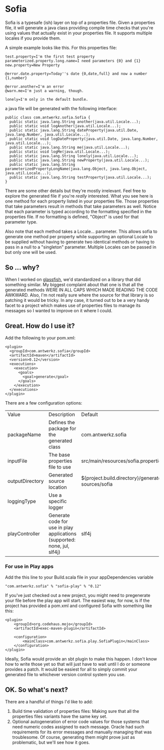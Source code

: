 Sofia
=====

Sofia is a typesafe (ish) layer on top of a properties file.  Given a properties file, it will generate a java class
providing compile time checks that you're using values that actually exist in your properties file.  It supports multiple
locales if you provide them.

A simple example looks like this.  For this properties file:

    test.property=I'm the first test property
    parameterized.property.long.name=I need parameters {0} and {1}
    new.property=New Property

    @error.date.property=Today''s date {0,date,full} and now a number {1,number}

    @error.another=I'm an error
    @warn.me=I'm just a warning, though.

    lonely=I'm only in the default bundle.

a java file will be generated with the following interface:

    public class com.antwerkz.sofia.Sofia {
      public static java.lang.String another(java.util.Locale...);
      public static void logAnother(java.util.Locale...);
      public static java.lang.String dateProperty(java.util.Date, java.lang.Number, java.util.Locale...);
      public static void logDateProperty(java.util.Date, java.lang.Number, java.util.Locale...);
      public static java.lang.String me(java.util.Locale...);
      public static void logMe(java.util.Locale...);
      public static java.lang.String lonely(java.util.Locale...);
      public static java.lang.String newProperty(java.util.Locale...);
      public static java.lang.String parameterizedPropertyLongName(java.lang.Object, java.lang.Object, java.util.Locale...);
      public static java.lang.String testProperty(java.util.Locale...);
    }

There are some other details but they're mostly irrelevant.  Feel free to explore the generated file if you're
*really* interested.  What you see here is one method for each property listed in your properties file.  Those properties
that take parameters result in methods that take parameters as well.  Notice that each parameter is typed according to
the formatting specified in the properties file.  If no formatting is defined, "Object" is used for that parameter type.

Also note that each method takes a Locale... parameter.  This allows sofia to generate one method per property while
supporting an optional Locale to be supplied without having to generate two identical methods or having to pass in a null
to a "singleton" parameter.  Multiple Locales can be passed in but only one will be used.

So ... why?
-----------

When I worked on [glassfish](http://glassfish.java.net), we'd standardized on a library that did something similar. My
biggest complaint about that one is that all the generated methods WERE IN ALL CAPS WHICH MADE READING THE CODE AWKWARD.
Also, I'm not really sure where the source for that library is so patching it would be tricky.  In any case, it turned out
to be a very handy facet to a project which makes use of properties files to manage its messages so I wanted to
improve on it where I could.

Great.  How do I use it?
-----

Add the following to your pom.xml:

    <plugin>
      <groupId>com.antwerkz.sofia</groupId>
      <artifactId>maven</artifactId>
      <version>0.12</version>
      <executions>
        <execution>
          <goals>
            <goal>generate</goal>
          </goals>
        </execution>
      </executions>
    </plugin>

There are a few configuration options:

<table>
    <col width="33%" />
    <col width="33%" />
    <col width="33%" />
    <tbody>
        <tr><td>Value</td><td>Description</td><td>Default</td></tr>
        <tr><td>packageName</td><td>Defines the package for the generated class</td><td>com.antwerkz.sofia</td></tr>
        <tr><td>inputFile</td><td>The base properties file to use</td><td>src/main/resources/sofia.properties</td></tr>
        <tr><td>outputDirectory</td><td>Generated source location</td><td>${project.build.directory}/generated-sources/sofia</td></tr>
        <tr><td>loggingType</td><td>Use a specific logger</td><td></td></tr>
        <tr><td>playController</td><td>Generate code for use in play applications (supported: none, jul, slf4j)</td><td>slf4j</td>
        </tr>
    </tbody>
</table>

### For use in Play apps

Add the this line to your Build.scala file in your appDependencies variable

    "com.antwerkz.sofia" % "sofia-play" % "0.12"

If you've just checked out a new project, you might need to pregenerate your file before the play app
will start.  The easiest way, for now, is if the project has provided a pom.xml and configured Sofia
with something like this:

    <plugin>
        <groupId>org.codehaus.mojo</groupId>
        <artifactId>exec-maven-plugin</artifactId>

        <configuration>
            <mainClass>com.antwerkz.sofia.play.SofiaPlugin</mainClass>
        </configuration>
    </plugin>

Ideally, Sofia would provide an sbt plugin to make this happen.  I don't know how to write those yet so
that will just have to wait until I do or someone provides a patch.</hint>  It would be easiest for all
to simply commit your generated file to whichever version control system you use.

OK.  So what's next?
--------------------

There are a handful of things I'd like to add:

1.  Build time validation of properties files:  Making sure that all the properties files variants have the same key set.
1.  Optional autogeneration of error code values for those systems that need numeric codes assigned to each message.
Oracle had such requirements for its error messages and manually managing that was troublesome.  Of course, generating
them might prove just as problematic, but we'll see how it goes.